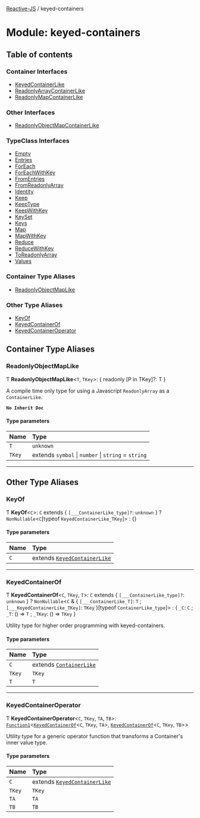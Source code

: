 [Reactive-JS](../README.md) / keyed-containers

# Module: keyed-containers

## Table of contents

### Container Interfaces

- [KeyedContainerLike](../interfaces/keyed_containers.KeyedContainerLike.md)
- [ReadonlyArrayContainerLike](../interfaces/keyed_containers.ReadonlyArrayContainerLike.md)
- [ReadonlyMapContainerLike](../interfaces/keyed_containers.ReadonlyMapContainerLike.md)

### Other Interfaces

- [ReadonlyObjectMapContainerLike](../interfaces/keyed_containers.ReadonlyObjectMapContainerLike.md)

### TypeClass Interfaces

- [Empty](../interfaces/keyed_containers.Empty.md)
- [Entries](../interfaces/keyed_containers.Entries.md)
- [ForEach](../interfaces/keyed_containers.ForEach.md)
- [ForEachWithKey](../interfaces/keyed_containers.ForEachWithKey.md)
- [FromEntries](../interfaces/keyed_containers.FromEntries.md)
- [FromReadonlyArray](../interfaces/keyed_containers.FromReadonlyArray.md)
- [Identity](../interfaces/keyed_containers.Identity.md)
- [Keep](../interfaces/keyed_containers.Keep.md)
- [KeepType](../interfaces/keyed_containers.KeepType.md)
- [KeepWithKey](../interfaces/keyed_containers.KeepWithKey.md)
- [KeySet](../interfaces/keyed_containers.KeySet.md)
- [Keys](../interfaces/keyed_containers.Keys.md)
- [Map](../interfaces/keyed_containers.Map.md)
- [MapWithKey](../interfaces/keyed_containers.MapWithKey.md)
- [Reduce](../interfaces/keyed_containers.Reduce.md)
- [ReduceWithKey](../interfaces/keyed_containers.ReduceWithKey.md)
- [ToReadonlyArray](../interfaces/keyed_containers.ToReadonlyArray.md)
- [Values](../interfaces/keyed_containers.Values.md)

### Container Type Aliases

- [ReadonlyObjectMapLike](keyed_containers.md#readonlyobjectmaplike)

### Other Type Aliases

- [KeyOf](keyed_containers.md#keyof)
- [KeyedContainerOf](keyed_containers.md#keyedcontainerof)
- [KeyedContainerOperator](keyed_containers.md#keyedcontaineroperator)

## Container Type Aliases

### ReadonlyObjectMapLike

Ƭ **ReadonlyObjectMapLike**<`T`, `TKey`\>: { readonly [P in TKey]?: T }

A compile time only type for using a Javascript `ReadonlyArray` as a `ContainerLike`.

**`No Inherit Doc`**

#### Type parameters

| Name | Type |
| :------ | :------ |
| `T` | `unknown` |
| `TKey` | extends `symbol` \| `number` \| `string` = `string` |

___

## Other Type Aliases

### KeyOf

Ƭ **KeyOf**<`C`\>: `C` extends { `[___ContainerLike_type]?`: `unknown`  } ? `NonNullable`<`C`[typeof `KeyedContainerLike_TKey`]\> : {}

#### Type parameters

| Name | Type |
| :------ | :------ |
| `C` | extends [`KeyedContainerLike`](../interfaces/keyed_containers.KeyedContainerLike.md) |

___

### KeyedContainerOf

Ƭ **KeyedContainerOf**<`C`, `TKey`, `T`\>: `C` extends { `[___ContainerLike_type]?`: `unknown`  } ? `NonNullable`<`C` & { `[___ContainerLike_T]`: `T` ; `[___KeyedContainerLike_TKey]`: `TKey`  }[typeof `ContainerLike_type`]\> : { `_C`: `C` ; `_T`: () => `T` ; `_TKey`: () => `TKey`  }

Utility type for higher order programming with keyed-containers.

#### Type parameters

| Name | Type |
| :------ | :------ |
| `C` | extends [`ContainerLike`](../interfaces/containers.ContainerLike.md) |
| `TKey` | `TKey` |
| `T` | `T` |

___

### KeyedContainerOperator

Ƭ **KeyedContainerOperator**<`C`, `TKey`, `TA`, `TB`\>: [`Function1`](functions.md#function1)<[`KeyedContainerOf`](keyed_containers.md#keyedcontainerof)<`C`, `TKey`, `TA`\>, [`KeyedContainerOf`](keyed_containers.md#keyedcontainerof)<`C`, `TKey`, `TB`\>\>

Utility type for a generic operator function that transforms a Container's inner value type.

#### Type parameters

| Name | Type |
| :------ | :------ |
| `C` | extends [`KeyedContainerLike`](../interfaces/keyed_containers.KeyedContainerLike.md) |
| `TKey` | `TKey` |
| `TA` | `TA` |
| `TB` | `TB` |
